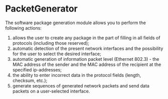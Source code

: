# PacketGenerator

The software package generation module allows you to perform the following actions:<br>
1. allows the user to create any package in the part of filling in all fields of protocols (including those reserved);<br>
2. automatic detection of the present network interfaces and the possibility for the user to select the desired interface;<br>
3. automatic generation of information packet level (Ethernet 802.3) - the MAC address of the sender and the MAC address of the recipient at the specified ip-addresses;<br>
4. the ability to enter incorrect data in the protocol fields (length, checksum, etc.);<br>
5. generate sequences of generated network packets and send data packets on a user-selected interface.<br>
